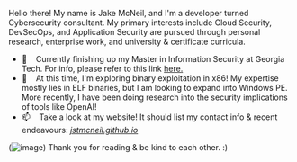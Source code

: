 Hello there! My name is Jake McNeil, and I'm a developer turned Cybersecurity consultant. My primary interests include 
Cloud Security, DevSecOps, and Application Security are pursued through personal research, enterprise work, and university 
& certificate curricula. 

- 🌱 &nbsp;&nbsp; Currently finishing up my Master in Information Security at Georgia Tech. For info, please refer to this link [here.](https://www.gatech.edu/academics/degrees/masters/cybersecurity-ms-cybersecurity)
- 🔭  &nbsp;&nbsp; At this time, I'm exploring binary exploitation in x86! My expertise mostly lies in ELF binaries, but I am looking
to expand into Windows PE. More recently, I have been doing research into the security implications of tools like OpenAI!
- 📫  &nbsp;&nbsp; Take a look at my website! It should list my contact info & recent endeavours: *[jstmcneil.github.io](jstmcneil.github.io)*

(![image](https://c.tenor.com/4otr5S3l1agAAAAj/dancing-duckdancing.gif))
Thank you for reading & be kind to each other. :)

<!--
**jstmcneil/jstmcneil** is a ✨ _special_ ✨ repository because its `README.md` (this file) appears on your GitHub profile.

Here are some ideas to get you started:

- 🔭 I’m currently working on ...
- 🌱 I’m currently learning ...
- 👯 I’m looking to collaborate on ...
- 🤔 I’m looking for help with ...
- 💬 Ask me about ...
- 📫 How to reach me: ...
- 😄 Pronouns: ...
- ⚡ Fun fact: ...
-->
